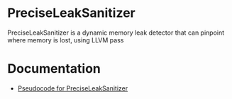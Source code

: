 # PreciseLeakSanitizer
PreciseLeakSanitizer is a dynamic memory leak detector that can pinpoint where memory is lost, using LLVM pass

# Documentation
- [Pseudocode for PreciseLeakSanitizer](./Documentation/pseudocode/pseudocode.md)

